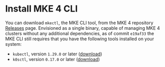 # Install MKE 4 CLI

You can download `mkectl`, the MKE CLI tool, from the MKE 4 repository
[Releases](https://github.com/MirantisContainers/mke/releases) page. Envisioned
as a single binary, capable of managing MKE 4 clusters without any
additional dependencies, as of commit `e19af33` the MKE CLI still requires that
you have the following tools installed on your system:

- `kubectl`, version `1.29.0` or later ([download](https://kubernetes.io/docs/tasks/tools/#kubectl))
- `k0sctl`, version `0.17.0` or later ([download](https://github.com/k0sproject/k0sctl/releases))

